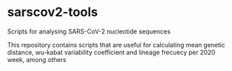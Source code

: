 # sarscov2-tools
Scripts for analysing SARS-CoV-2 nucleotide sequences

This repository contains scripts that are useful for calculating mean genetic distance, wu-kabat variability coefficient and lineage frecuecy per 2020 week, among others
